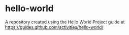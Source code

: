 # hello-world
A repository created using the Hello World Project guide at https://guides.github.com/activities/hello-world/
